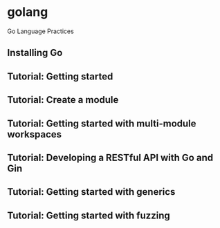 # golang
Go Language Practices

## Installing Go
## Tutorial: Getting started
## Tutorial: Create a module
## Tutorial: Getting started with multi-module workspaces
## Tutorial: Developing a RESTful API with Go and Gin
## Tutorial: Getting started with generics
## Tutorial: Getting started with fuzzing
